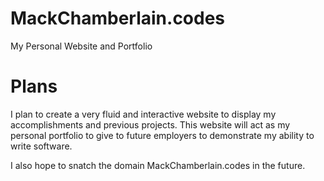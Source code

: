 # MackChamberlain.codes
My Personal Website and Portfolio




# Plans
I plan to create a very fluid and interactive website to display my accomplishments and previous projects.
This website will act as my personal portfolio to give to future employers to demonstrate my ability to write software.

I also hope to snatch the domain MackChamberlain.codes in the future.
